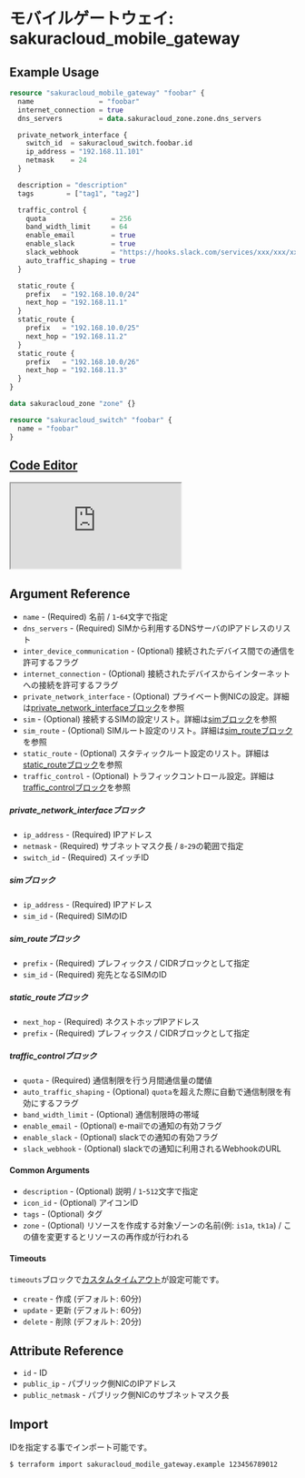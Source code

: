 # モバイルゲートウェイ: sakuracloud_mobile_gateway

## Example Usage

```tf
resource "sakuracloud_mobile_gateway" "foobar" {
  name                = "foobar"
  internet_connection = true
  dns_servers         = data.sakuracloud_zone.zone.dns_servers

  private_network_interface {
    switch_id  = sakuracloud_switch.foobar.id
    ip_address = "192.168.11.101"
    netmask    = 24
  }

  description = "description"
  tags        = ["tag1", "tag2"]

  traffic_control {
    quota                = 256
    band_width_limit     = 64
    enable_email         = true
    enable_slack         = true
    slack_webhook        = "https://hooks.slack.com/services/xxx/xxx/xxx"
    auto_traffic_shaping = true
  }

  static_route {
    prefix   = "192.168.10.0/24"
    next_hop = "192.168.11.1"
  }
  static_route {
    prefix   = "192.168.10.0/25"
    next_hop = "192.168.11.2"
  }
  static_route {
    prefix   = "192.168.10.0/26"
    next_hop = "192.168.11.3"
  }
}

data sakuracloud_zone "zone" {}

resource "sakuracloud_switch" "foobar" {
  name = "foobar"
}
```

<div class="editor">

<h2><a href="https://zouen-alpha.usacloud.jp/#resource/mobile_gateway" target="_blank" rel="noopener noreferrer">Code Editor</a></h2>

<iframe src="https://zouen-alpha.usacloud.jp/#resource/mobile_gateway"></iframe>

</div>


## Argument Reference

* `name` - (Required) 名前 / `1`-`64`文字で指定
* `dns_servers` - (Required) SIMから利用するDNSサーバのIPアドレスのリスト
* `inter_device_communication` - (Optional) 接続されたデバイス間での通信を許可するフラグ
* `internet_connection` - (Optional) 接続されたデバイスからインターネットへの接続を許可するフラグ
* `private_network_interface` - (Optional) プライベート側NICの設定。詳細は[private_network_interfaceブロック](#private_network_interface)を参照
* `sim` - (Optional) 接続するSIMの設定リスト。詳細は[simブロック](#sim)を参照
* `sim_route` - (Optional) SIMルート設定のリスト。詳細は[sim_routeブロック](#sim_route)を参照
* `static_route` - (Optional) スタティックルート設定のリスト。詳細は[static_routeブロック](#static_route)を参照
* `traffic_control` - (Optional) トラフィックコントロール設定。詳細は[traffic_controlブロック](#traffic_control)を参照

##### private_network_interfaceブロック

* `ip_address` - (Required) IPアドレス
* `netmask` - (Required) サブネットマスク長 / `8`-`29`の範囲で指定
* `switch_id` - (Required) スイッチID

##### simブロック

* `ip_address` - (Required) IPアドレス
* `sim_id` - (Required) SIMのID

##### sim_routeブロック

* `prefix` - (Required) プレフィックス / CIDRブロックとして指定
* `sim_id` - (Required) 宛先となるSIMのID

##### static_routeブロック

* `next_hop` - (Required) ネクストホップIPアドレス
* `prefix` - (Required) プレフィックス / CIDRブロックとして指定

##### traffic_controlブロック

* `quota` - (Required) 通信制限を行う月間通信量の閾値
* `auto_traffic_shaping` - (Optional) `quota`を超えた際に自動で通信制限を有効にするフラグ
* `band_width_limit` - (Optional) 通信制限時の帯域
* `enable_email` - (Optional) e-mailでの通知の有効フラグ
* `enable_slack` - (Optional) slackでの通知の有効フラグ
* `slack_webhook` - (Optional) slackでの通知に利用されるWebhookのURL

#### Common Arguments

* `description` - (Optional) 説明 / `1`-`512`文字で指定
* `icon_id` - (Optional) アイコンID
* `tags` - (Optional) タグ
* `zone` - (Optional) リソースを作成する対象ゾーンの名前(例: `is1a`, `tk1a`) / この値を変更するとリソースの再作成が行われる

#### Timeouts

`timeouts`ブロックで[カスタムタイムアウト](https://www.terraform.io/docs/configuration/resources.html#operation-timeouts)が設定可能です。  

* `create` - 作成 (デフォルト: 60分)
* `update` - 更新 (デフォルト: 60分)
* `delete` - 削除 (デフォルト: 20分)

## Attribute Reference

* `id` - ID
* `public_ip` - パブリック側NICのIPアドレス
* `public_netmask` - パブリック側NICのサブネットマスク長


## Import

IDを指定する事でインポート可能です。

```bash
$ terraform import sakuracloud_modile_gateway.example 123456789012
```